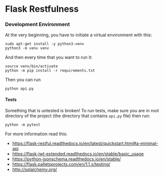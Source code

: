 # Flask Restfulness


### Development Environment

At the very beginning, you have to initiate a virtual environment with this:

```
sudo apt-get install -y python3-venv
python3 -m venv venv
```

And then every time that you want to run it:

```
source venv/bin/activate
python -m pip install -r requirements.txt
```

Then you can run

```
python api.py
```

#### Tests

Something that is untested is broken!
To run tests, make sure you are in root directory of the project (the directory that contains `api.py` file) then run:
```
python -m pytest
```

For more information read this:

* https://flask-restful.readthedocs.io/en/latest/quickstart.html#a-minimal-api
* https://flask-jwt-extended.readthedocs.io/en/stable/basic_usage
* https://python-jsonschema.readthedocs.io/en/stable/
* https://flask.palletsprojects.com/en/1.1.x/testing/
* http://sqlalchemy.org/
